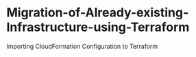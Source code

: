 # Migration-of-Already-existing-Infrastructure-using-Terraform
Importing CloudFormation Configuration to Terraform
